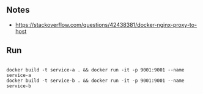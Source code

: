 ## Notes
- https://stackoverflow.com/questions/42438381/docker-nginx-proxy-to-host


## Run
```

docker build -t service-a . && docker run -it -p 9001:9001 --name service-a
docker build -t service-b . && docker run -it -p 9001:9001 --name service-b

```
